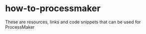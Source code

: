 # how-to-processmaker

These are resources, links and code snippets that can be used for ProcessMaker
